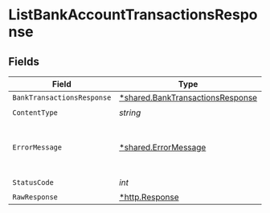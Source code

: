 # ListBankAccountTransactionsResponse


## Fields

| Field                                                                               | Type                                                                                | Required                                                                            | Description                                                                         |
| ----------------------------------------------------------------------------------- | ----------------------------------------------------------------------------------- | ----------------------------------------------------------------------------------- | ----------------------------------------------------------------------------------- |
| `BankTransactionsResponse`                                                          | [*shared.BankTransactionsResponse](../../models/shared/banktransactionsresponse.md) | :heavy_minus_sign:                                                                  | Success                                                                             |
| `ContentType`                                                                       | *string*                                                                            | :heavy_check_mark:                                                                  | N/A                                                                                 |
| `ErrorMessage`                                                                      | [*shared.ErrorMessage](../../models/shared/errormessage.md)                         | :heavy_minus_sign:                                                                  | Your `query` parameter was not correctly formed                                     |
| `StatusCode`                                                                        | *int*                                                                               | :heavy_check_mark:                                                                  | N/A                                                                                 |
| `RawResponse`                                                                       | [*http.Response](https://pkg.go.dev/net/http#Response)                              | :heavy_minus_sign:                                                                  | N/A                                                                                 |